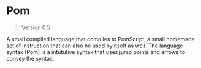 # Pom

> Version 0.5

A small compiled language that compiles to PomScript, a small homemade set of instruction that can also be used by itself as well. The language syntax (Pom) is a intututive syntax that uses jump points and arrows to convey the syntax.
